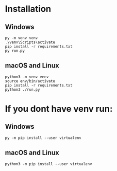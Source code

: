 # Installation
## Windows 
```
py -m venv venv
.\venv\Scripts\activate
pip install -r requirements.txt
py run.py
```

## macOS and Linux
```
python3 -m venv venv
source env/bin/activate
pip install -r requirements.txt
python3 ./run.py
```

# If you dont have venv run:
## Windows
```
py -m pip install --user virtualenv
```
## macOS and Linux
```
python3 -m pip install --user virtualenv
```

